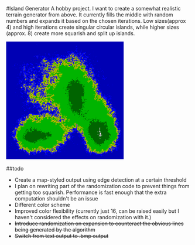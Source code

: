 #Island Generator
A hobby project. I want to create a somewhat realistic terrain generator from above. It currently fills the middle with random numbers and expands it based on the chosen iterations. Low sizes(approx 4) and high iterations create singular circular islands, while higher sizes (approx. 8) create more squarish and split up islands.

![Island bmp](https://raw.githubusercontent.com/mholmPurdue/Island-Generator/master/island.png)

##todo
* Create a map-styled output using edge detection at a certain threshold
* I plan on rewriting part of the randomization code to prevent things from getting too squarish. Performance is fast enough that the extra computation shouldn't be an issue
* Different color scheme
* Improved color flexibility (currently just 16, can be raised easily but I haven't considered the effects on randomization with it.)
* ~~Introduce randomization on expansion to counteract the obvious lines being generated by the algorithm~~
* ~~Switch from text output to .bmp output~~
